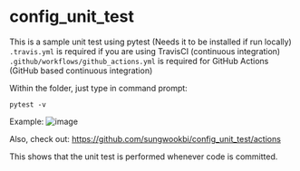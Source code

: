 # config_unit_test

This is a sample unit test using pytest (Needs it to be installed if run locally) <br>
`.travis.yml` is required if you are using TravisCI (continuous integration) <br>
`.github/workflows/github_actions.yml` is required for GitHub Actions (GitHub based continuous integration)

Within the folder, just type in command prompt:

`pytest -v`

Example:
![image](https://github.com/sungwookbi/config_unit_test/assets/125332318/0594ef77-193b-480a-863f-4367f3826ad7)

Also, check out:
https://github.com/sungwookbi/config_unit_test/actions

This shows that the unit test is performed whenever code is committed.
